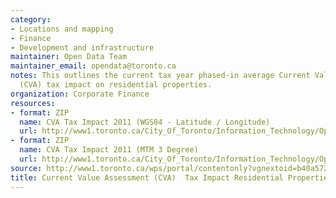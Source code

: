 ```yaml
---
category:
- Locations and mapping
- Finance
- Development and infrastructure
maintainer: Open Data Team
maintainer_email: opendata@toronto.ca
notes: This outlines the current tax year phased-in average Current Value Assessment
  (CVA) tax impact on residential properties.
organization: Corporate Finance
resources:
- format: ZIP
  name: CVA Tax Impact 2011 (WGS84 - Latitude / Longitude)
  url: http://www1.toronto.ca/City_Of_Toronto/Information_Technology/Open_Data/Data_Sets/Assets/Files/CVA_Tax_Impact_WGS84_(2011).zip
- format: ZIP
  name: CVA Tax Impact 2011 (MTM 3 Degree)
  url: http://www1.toronto.ca/City_Of_Toronto/Information_Technology/Open_Data/Data_Sets/Assets/Files/CVA_Tax_Impact_mtm3_(2011).zip
source: http://www1.toronto.ca/wps/portal/contentonly?vgnextoid=b40a57200ff2f210VgnVCM1000003dd60f89RCRD&vgnextchannel=1a66e03bb8d1e310VgnVCM10000071d60f89RCRD
title: Current Value Assessment (CVA)  Tax Impact Residential Properties
---
```

